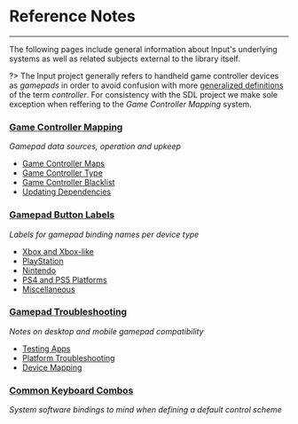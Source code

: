 # Reference Notes

---

The following pages include general information about Input's underlying systems as well as related subjects external to the library itself.

?> The Input project generally refers to handheld game controller devices as *gamepads* in order to avoid confusion with more [generalized definitions](https://en.wikipedia.org/wiki/Model%E2%80%93view%E2%80%93controller) of the term *controller*. For consistency with the SDL project we make sole exception when reffering to the _Game Controller Mapping_ system.

### [Game Controller Mapping](Controller-Mapping)
*Gamepad data sources, operation and upkeep*
- [Game Controller Maps](Controller-Mapping#controller-maps)
- [Game Controller Type](Controller-Mapping#controller-type)
- [Game Controller Blacklist](Controller-Mapping#controller-blacklist)
- [Updating Dependencies](Controller-Mapping#updating-dependencies)

### [Gamepad Button Labels](Gamepad-Button-Labels)
*Labels for gamepad binding names per device type*
- [Xbox and Xbox-like](Gamepad-Button-Labels#xbox-and-xbox-like)
- [PlayStation](Gamepad-Button-Labels#playstation)
- [Nintendo](Gamepad-Buton-Labels#nintendo)
- [PS4 and PS5 Platforms](Gamepad-Buton-Labels#dualshock-4-and-dualsense-on-ps4-and-ps5)
- [Miscellaneous](Gamepad-Button-Labels#miscellaneous)

### [Gamepad Troubleshooting](Gamepad-Troubleshooting)
*Notes on desktop and mobile gamepad compatibility*
- [Testing Apps](Gamepad-Troubleshooting#testing-apps)
- [Platform Troubleshooting](Gamepad-Troubleshooting#platform-troubleshooting)
- [Device Mapping](Gamepad-Troubleshooting#device-mapping)

### [Common Keyboard Combos](Common-Keyboard-Combos)
*System software bindings to mind when defining a default control scheme*
